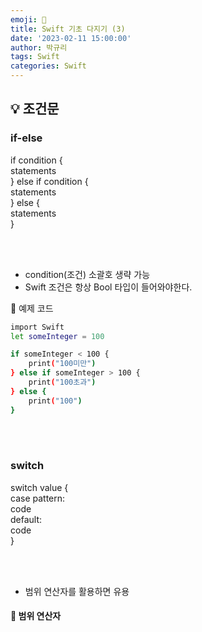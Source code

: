 ```yaml
---
emoji: 🍩
title: Swift 기초 다지기 (3)
date: '2023-02-11 15:00:00'
author: 박규리
tags: Swift 
categories: Swift
---
```


## 💡 조건문

### if-else

if condition { </br>
        statements </br>
}   else if condition { </br>
        statements </br>
}   else { </br>
        statements </br>
} 

</br>
</br>

* condition(조건) 소괄호 생략 가능
* Swift 조건은 항상 Bool 타입이 들어와야한다.

🎯 예제 코드
```bash
import Swift
let someInteger = 100

if someInteger < 100 {
    print("100미만")
} else if someInteger > 100 {
    print("100초과")
} else {
    print("100")
}
```

</br>
</br>

### switch

switch value { </br>
case pattern: </br>
    code </br>
default: </br>
    code </br>
}

</br>
</br>

* 범위 연산자를 활용하면 유용

#### 💭 범위 연산자

```toc
```
